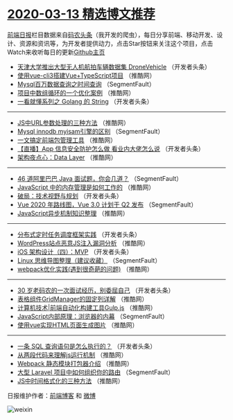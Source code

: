 # [2020-03-13 精选博文推荐](https://toutiao.qdkfweb.cn/date/2020/03/13)

[前端日报](https://qdkfweb.cn/c/news)栏目数据来自[码农头条](https://toutiao.qdkfweb.cn/)（我开发的爬虫），每日分享前端、移动开发、设计、资源和资讯等，为开发者提供动力，点击Star按钮来关注这个项目，点击Watch来收听每日的更新[Github主页](https://github.com/kujian/frontendDaily)
* [天津大学推出大型无人机航拍车辆数据集 DroneVehicle](https://toutiao.qdkfweb.cn/139338.html) （开发者头条）
* [使用vue-cli3搭建Vue+TypeScript项目](https://toutiao.qdkfweb.cn/139349.html) （推酷网）
* [Mysql百万数据查询之时间查询](https://toutiao.qdkfweb.cn/139328.html) （SegmentFault）
* [项目中数组循环的一个优化案例](https://toutiao.qdkfweb.cn/139360.html) （推酷网）
* [一看就懂系列之 Golang 的 String](https://toutiao.qdkfweb.cn/139339.html) （开发者头条）

***
* [JS中URL参数处理的三种方法](https://toutiao.qdkfweb.cn/139350.html) （推酷网）
* [Mysql innodb myisam引擎的区别](https://toutiao.qdkfweb.cn/139329.html) （SegmentFault）
* [一文搞定前端包管理工具](https://toutiao.qdkfweb.cn/139361.html) （推酷网）
* [【直播】App 信息安全防护怎么做 看业内大佬怎么说](https://toutiao.qdkfweb.cn/139340.html) （开发者头条）
* [架构夜点心：Data Layer](https://toutiao.qdkfweb.cn/139351.html) （推酷网）

***
* [46 道阿里巴巴 Java 面试题，你会几道？](https://toutiao.qdkfweb.cn/139330.html) （SegmentFault）
* [JavaScript 中的内存管理是如何工作的](https://toutiao.qdkfweb.cn/139362.html) （推酷网）
* [破局：技术视野与规划](https://toutiao.qdkfweb.cn/139341.html) （开发者头条）
* [Vue 2020 年路线图，Vue 3.0 计划于 Q2 发布](https://toutiao.qdkfweb.cn/139320.html) （SegmentFault）
* [JavaScript异步机制知识整理](https://toutiao.qdkfweb.cn/139352.html) （推酷网）

***
* [分布式定时任务调度框架实践](https://toutiao.qdkfweb.cn/139331.html) （开发者头条）
* [WordPress站点恶意JS注入漏洞分析](https://toutiao.qdkfweb.cn/139363.html) （推酷网）
* [iOS 架构设计（四）：MVP](https://toutiao.qdkfweb.cn/139342.html) （开发者头条）
* [Linux 思维导图整理（建议收藏）](https://toutiao.qdkfweb.cn/139321.html) （SegmentFault）
* [webpack优化实践(遇到很奇葩的问题)](https://toutiao.qdkfweb.cn/139353.html) （推酷网）

***
* [30 岁老码农的一次面试经历，别委屈自己](https://toutiao.qdkfweb.cn/139332.html) （开发者头条）
* [表格组件GridManager的固定列详解](https://toutiao.qdkfweb.cn/139364.html) （推酷网）
* [计算机技术|前端自动化构建工具Gulp.js](https://toutiao.qdkfweb.cn/139343.html) （推酷网）
* [JavaScript内部原理：浏览器的内幕](https://toutiao.qdkfweb.cn/139322.html) （SegmentFault）
* [使用vue实现HTML页面生成图片](https://toutiao.qdkfweb.cn/139354.html) （推酷网）

***
* [一条 SQL 查询语句是怎么执行的？](https://toutiao.qdkfweb.cn/139333.html) （开发者头条）
* [从两段代码来理解js运行机制](https://toutiao.qdkfweb.cn/139365.html) （推酷网）
* [Webpack 静态模块打包器介绍](https://toutiao.qdkfweb.cn/139344.html) （推酷网）
* [大型 Laravel 项目中如何组织你的路由](https://toutiao.qdkfweb.cn/139323.html) （SegmentFault）
* [JS中时间格式化的三种方法](https://toutiao.qdkfweb.cn/139355.html) （推酷网）

日报维护作者：[前端博客](https://qdkfweb.cn/) 和 [微博](https://qdkfweb.cn/go/weibo)

![weixin](https://user-images.githubusercontent.com/3055447/38468989-651132ac-3b80-11e8-8e6b-15122322a9d7.png)